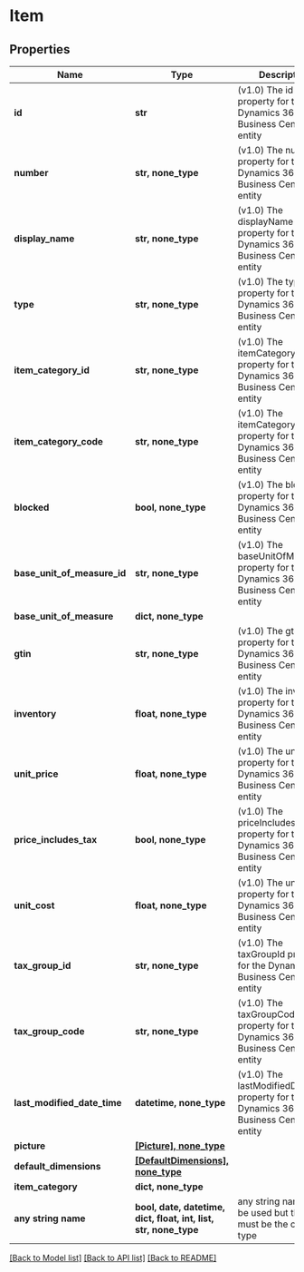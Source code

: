 # Item


## Properties
Name | Type | Description | Notes
------------ | ------------- | ------------- | -------------
**id** | **str** | (v1.0) The id property for the Dynamics 365 Business Central item entity | [optional] 
**number** | **str, none_type** | (v1.0) The number property for the Dynamics 365 Business Central item entity | [optional] 
**display_name** | **str, none_type** | (v1.0) The displayName property for the Dynamics 365 Business Central item entity | [optional] 
**type** | **str, none_type** | (v1.0) The type property for the Dynamics 365 Business Central item entity | [optional] 
**item_category_id** | **str, none_type** | (v1.0) The itemCategoryId property for the Dynamics 365 Business Central item entity | [optional] 
**item_category_code** | **str, none_type** | (v1.0) The itemCategoryCode property for the Dynamics 365 Business Central item entity | [optional] 
**blocked** | **bool, none_type** | (v1.0) The blocked property for the Dynamics 365 Business Central item entity | [optional] 
**base_unit_of_measure_id** | **str, none_type** | (v1.0) The baseUnitOfMeasureId property for the Dynamics 365 Business Central item entity | [optional] 
**base_unit_of_measure** | **dict, none_type** |  | [optional] 
**gtin** | **str, none_type** | (v1.0) The gtin property for the Dynamics 365 Business Central item entity | [optional] 
**inventory** | **float, none_type** | (v1.0) The inventory property for the Dynamics 365 Business Central item entity | [optional] 
**unit_price** | **float, none_type** | (v1.0) The unitPrice property for the Dynamics 365 Business Central item entity | [optional] 
**price_includes_tax** | **bool, none_type** | (v1.0) The priceIncludesTax property for the Dynamics 365 Business Central item entity | [optional] 
**unit_cost** | **float, none_type** | (v1.0) The unitCost property for the Dynamics 365 Business Central item entity | [optional] 
**tax_group_id** | **str, none_type** | (v1.0) The taxGroupId property for the Dynamics 365 Business Central item entity | [optional] 
**tax_group_code** | **str, none_type** | (v1.0) The taxGroupCode property for the Dynamics 365 Business Central item entity | [optional] 
**last_modified_date_time** | **datetime, none_type** | (v1.0) The lastModifiedDateTime property for the Dynamics 365 Business Central item entity | [optional] 
**picture** | [**[Picture], none_type**](Picture.md) |  | [optional] 
**default_dimensions** | [**[DefaultDimensions], none_type**](DefaultDimensions.md) |  | [optional] 
**item_category** | **dict, none_type** |  | [optional] 
**any string name** | **bool, date, datetime, dict, float, int, list, str, none_type** | any string name can be used but the value must be the correct type | [optional]

[[Back to Model list]](../README.md#documentation-for-models) [[Back to API list]](../README.md#documentation-for-api-endpoints) [[Back to README]](../README.md)


